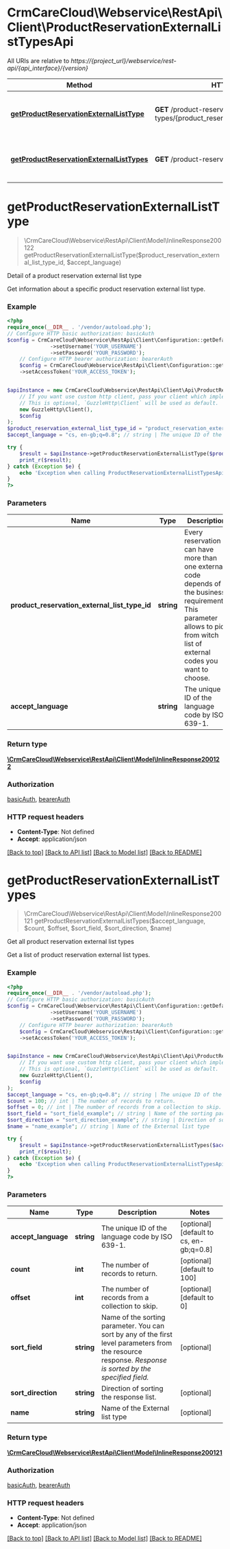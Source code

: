 # CrmCareCloud\Webservice\RestApi\Client\ProductReservationExternalListTypesApi

All URIs are relative to *https://{project_url}/webservice/rest-api/{api_interface}/{version}*

Method | HTTP request | Description
------------- | ------------- | -------------
[**getProductReservationExternalListType**](ProductReservationExternalListTypesApi.md#getproductreservationexternallisttype) | **GET** /product-reservation-external-list-types/{product_reservation_external_list_type_id} | Detail of a product reservation external list type
[**getProductReservationExternalListTypes**](ProductReservationExternalListTypesApi.md#getproductreservationexternallisttypes) | **GET** /product-reservation-external-list-types | Get all product reservation external list types

# **getProductReservationExternalListType**
> \CrmCareCloud\Webservice\RestApi\Client\Model\InlineResponse200122 getProductReservationExternalListType($product_reservation_external_list_type_id, $accept_language)

Detail of a product reservation external list type

Get information about a specific product reservation external list type.

### Example
```php
<?php
require_once(__DIR__ . '/vendor/autoload.php');
// Configure HTTP basic authorization: basicAuth
$config = CrmCareCloud\Webservice\RestApi\Client\Configuration::getDefaultConfiguration()
              ->setUsername('YOUR_USERNAME')
              ->setPassword('YOUR_PASSWORD');
    // Configure HTTP bearer authorization: bearerAuth
    $config = CrmCareCloud\Webservice\RestApi\Client\Configuration::getDefaultConfiguration()
    ->setAccessToken('YOUR_ACCESS_TOKEN');


$apiInstance = new CrmCareCloud\Webservice\RestApi\Client\Api\ProductReservationExternalListTypesApi(
    // If you want use custom http client, pass your client which implements `GuzzleHttp\ClientInterface`.
    // This is optional, `GuzzleHttp\Client` will be used as default.
    new GuzzleHttp\Client(),
    $config
);
$product_reservation_external_list_type_id = "product_reservation_external_list_type_id_example"; // string | Every reservation can have more than one external code depends of the business requirements. This parameter allows to pick from witch list of external codes you want to choose.
$accept_language = "cs, en-gb;q=0.8"; // string | The unique ID of the language code by ISO 639-1.

try {
    $result = $apiInstance->getProductReservationExternalListType($product_reservation_external_list_type_id, $accept_language);
    print_r($result);
} catch (Exception $e) {
    echo 'Exception when calling ProductReservationExternalListTypesApi->getProductReservationExternalListType: ', $e->getMessage(), PHP_EOL;
}
?>
```

### Parameters

Name | Type | Description  | Notes
------------- | ------------- | ------------- | -------------
 **product_reservation_external_list_type_id** | **string**| Every reservation can have more than one external code depends of the business requirements. This parameter allows to pick from witch list of external codes you want to choose. |
 **accept_language** | **string**| The unique ID of the language code by ISO 639-1. | [optional] [default to cs, en-gb;q&#x3D;0.8]

### Return type

[**\CrmCareCloud\Webservice\RestApi\Client\Model\InlineResponse200122**](../Model/InlineResponse200122.md)

### Authorization

[basicAuth](../../README.md#basicAuth), [bearerAuth](../../README.md#bearerAuth)

### HTTP request headers

 - **Content-Type**: Not defined
 - **Accept**: application/json

[[Back to top]](#) [[Back to API list]](../../README.md#documentation-for-api-endpoints) [[Back to Model list]](../../README.md#documentation-for-models) [[Back to README]](../../README.md)

# **getProductReservationExternalListTypes**
> \CrmCareCloud\Webservice\RestApi\Client\Model\InlineResponse200121 getProductReservationExternalListTypes($accept_language, $count, $offset, $sort_field, $sort_direction, $name)

Get all product reservation external list types

Get a list of product reservation external list types.

### Example
```php
<?php
require_once(__DIR__ . '/vendor/autoload.php');
// Configure HTTP basic authorization: basicAuth
$config = CrmCareCloud\Webservice\RestApi\Client\Configuration::getDefaultConfiguration()
              ->setUsername('YOUR_USERNAME')
              ->setPassword('YOUR_PASSWORD');
    // Configure HTTP bearer authorization: bearerAuth
    $config = CrmCareCloud\Webservice\RestApi\Client\Configuration::getDefaultConfiguration()
    ->setAccessToken('YOUR_ACCESS_TOKEN');


$apiInstance = new CrmCareCloud\Webservice\RestApi\Client\Api\ProductReservationExternalListTypesApi(
    // If you want use custom http client, pass your client which implements `GuzzleHttp\ClientInterface`.
    // This is optional, `GuzzleHttp\Client` will be used as default.
    new GuzzleHttp\Client(),
    $config
);
$accept_language = "cs, en-gb;q=0.8"; // string | The unique ID of the language code by ISO 639-1.
$count = 100; // int | The number of records to return.
$offset = 0; // int | The number of records from a collection to skip.
$sort_field = "sort_field_example"; // string | Name of the sorting parameter. You can sort by any of the first level parameters from the resource response. *Response is sorted by the specified field.*
$sort_direction = "sort_direction_example"; // string | Direction of sorting the response list.
$name = "name_example"; // string | Name of the External list type

try {
    $result = $apiInstance->getProductReservationExternalListTypes($accept_language, $count, $offset, $sort_field, $sort_direction, $name);
    print_r($result);
} catch (Exception $e) {
    echo 'Exception when calling ProductReservationExternalListTypesApi->getProductReservationExternalListTypes: ', $e->getMessage(), PHP_EOL;
}
?>
```

### Parameters

Name | Type | Description  | Notes
------------- | ------------- | ------------- | -------------
 **accept_language** | **string**| The unique ID of the language code by ISO 639-1. | [optional] [default to cs, en-gb;q&#x3D;0.8]
 **count** | **int**| The number of records to return. | [optional] [default to 100]
 **offset** | **int**| The number of records from a collection to skip. | [optional] [default to 0]
 **sort_field** | **string**| Name of the sorting parameter. You can sort by any of the first level parameters from the resource response. *Response is sorted by the specified field.* | [optional]
 **sort_direction** | **string**| Direction of sorting the response list. | [optional]
 **name** | **string**| Name of the External list type | [optional]

### Return type

[**\CrmCareCloud\Webservice\RestApi\Client\Model\InlineResponse200121**](../Model/InlineResponse200121.md)

### Authorization

[basicAuth](../../README.md#basicAuth), [bearerAuth](../../README.md#bearerAuth)

### HTTP request headers

 - **Content-Type**: Not defined
 - **Accept**: application/json

[[Back to top]](#) [[Back to API list]](../../README.md#documentation-for-api-endpoints) [[Back to Model list]](../../README.md#documentation-for-models) [[Back to README]](../../README.md)

